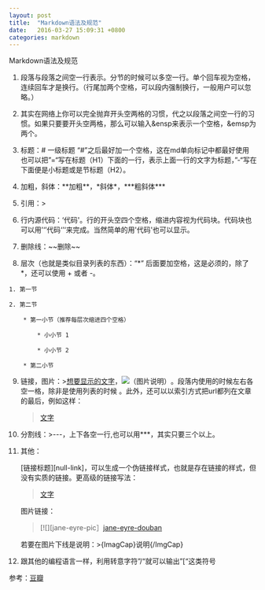 ```yaml
---
layout: post
title:  "Markdown语法及规范"
date:   2016-03-27 15:09:31 +0800
categories: markdown
---
```

Markdown语法及规范

  1. 段落与段落之间空一行表示。分节的时候可以多空一行。单个回车视为空格，连续回车才是换行。（行尾加两个空格，可以段内强制换行，一般用户可以忽略。）
  
  2. 其实在网络上你可以完全抛弃开头空两格的习惯，代之以段落之间空一行的习惯。如果只要要开头空两格，那么可以输入&ensp来表示一个空格，&emsp为两个。
  
  3. 标题：# 一级标题
     “#”之后最好加一个空格，这在md单向标记中都最好使用
      也可以把”=“写在标题（H1）下面的一行，表示上面一行的文字为标题，”-“写在下面便是小标题或是节标题（H2）。

  4. 加粗，斜体：\*\*加粗\*\*，\*斜体\*，\*\*\*粗斜体\*\*\*
  
  5. 引用：>
  
  6. 行内源代码：‘代码'。行的开头空四个空格，缩进内容视为代码块。代码块也可以用’‘’代码‘’‘来完成。当然简单的用'代码'也可以显示。
  
  7. 删除线：\~\~删除\~\~
  
  8. 层次（也就是类似目录列表的东西）：“*” 后面要加空格，这是必须的，除了 *，还可以使用 + 或者 -。
  
    1. 第一节
    
    2. 第二节
    
        * 第一小节（推荐每层次缩进四个空格）
    
            * 小小节 1
    
            * 小小节 2
    
        * 第二小节
    
  9. 链接，图片：>[想要显示的文字](链接,"Title")，![（图片说明）](图片链接)。段落内使用的时候左右各空一格，除非是使用列表的时候      。此外，还可以以索引方式把url都列在文章的最后，例如这样：
  
        >[文字][1]

        >[1]: 链接（不要忘记冒号后面的空格，title的写法与上类似）
        
  10. 分割线：>---，上下各空一行,也可以用***，其实只要三个以上。
  
  11. 其他：
  
      [链接标题][null-link]，可以生成一个伪链接样式，也就是存在链接的样式，但没有实质的链接。更高级的链接写法：
      >[文字][hover]

      >[hover]:链接"悬停文字"
      
      图片链接：
      
      >[![][jane-eyre-pic］[jane-eyre-douban]
      
      >[jane-eyre-pic]: http://img3.douban.com/mpic/s1108264.jpg
      
      >[jane-eyre-douban]: http://book.douban.com/subject/1141406/
      
      若要在图片下线是说明：>{ImagCap}说明{/ImgCap}
      
  12. 跟其他的编程语言一样，利用转意字符”/“就可以输出”[“这类符号
  
  参考：[豆瓣](https://www.douban.com/note/485099162/)
